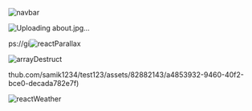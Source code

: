 ![navbar](https://github.com/samik1234/test123/assets/82882143/d4146be9-2114-45cc-b35f-7d72e6d1bab1)





![Uploading about.jpg…]()








ps://gi![reactParallax](https://github.com/samik1234/test123/assets/82882143/6e823a39-6999-4092-ae5f-6fe78eb72114)




![arrayDestruct](https://github.com/samik1234/test123/assets/82882143/15de9c42-6fe9-47b3-b206-861daeeeb7ec)











thub.com/samik1234/test123/assets/82882143/a4853932-9460-40f2-bce0-decada782e7f)

![reactWeather](https://github.com/samik1234/test123/assets/82882143/3eb1ae20-7dcd-48a8-86f4-23708ee2a97e)
